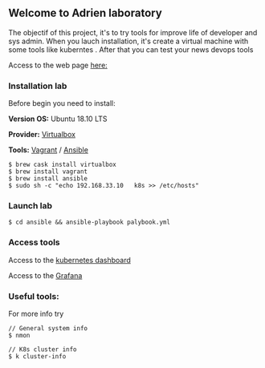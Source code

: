 ## Welcome to Adrien laboratory

The objectif of this project, it's to try tools for improve life of developer and sys admin. When you lauch installation, it's create a virtual machine with some tools like kuberntes . After that you can test your news devops tools  

Access to the web page [here:](https://kakashiel.github.io/DevSecOps/)

### Installation lab

Before begin you need to install:

**Version OS:** Ubuntu 18.10 LTS

**Provider:** [Virtualbox](https://www.virtualbox.org/wiki/Downloads)

**Tools:** [Vagrant](https://www.vagrantup.com/downloads.html) / [Ansible](https://docs.ansible.com/ansible/latest/installation_guide/intro_installation.html)

```
$ brew cask install virtualbox
$ brew install vagrant
$ brew install ansible
$ sudo sh -c "echo 192.168.33.10   k8s >> /etc/hosts"
```

### Launch lab
```
$ cd ansible && ansible-playbook palybook.yml
```
### Access tools

Access to the [kubernetes dashboard](http://192.168.33.10:8080/api/v1/namespaces/kube-system/services/https:kubernetes-dashboard:/proxy/)

Access to the [Grafana](/api/v1/namespaces/kube-system/services/monitoring-grafana/proxy)

### Useful tools:
For more info try 
```
// General system info
$ nmon

// K8s cluster info
$ k cluster-info
```